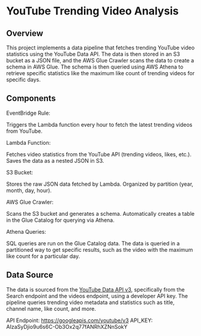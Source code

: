 # YouTube Trending Video Analysis

## Overview
This project implements a data pipeline that fetches trending YouTube video statistics using the YouTube Data API. The data is then stored in an S3 bucket as a JSON file, and the AWS Glue Crawler scans the data to create a schema in AWS Glue. The schema is then queried using AWS Athena to retrieve specific statistics like the maximum like count of trending videos for specific days.


## Components
EventBridge Rule:

Triggers the Lambda function every hour to fetch the latest trending videos from YouTube.


Lambda Function:

Fetches video statistics from the YouTube API (trending videos, likes, etc.).
Saves the data as a nested JSON in S3.


S3 Bucket:

Stores the raw JSON data fetched by Lambda.
Organized by partition (year, month, day, hour).


AWS Glue Crawler:

Scans the S3 bucket and generates a schema.
Automatically creates a table in the Glue Catalog for querying via Athena.


Athena Queries:

SQL queries are run on the Glue Catalog data.
The data is queried in a partitioned way to get specific results, such as the video with the maximum like count for a particular day.


##  Data Source
The data is sourced from the [YouTube Data API v3](https://googleapis.com/youtube/v3), specifically from the Search endpoint and the videos endpoint, using a developer API key. The pipeline queries trending video metadata and statistics such as title, channel name, like count, and more.

API Endpoint: https://googleapis.com/youtube/v3 
API_KEY: AIzaSyDjio9u6s6C-Ob3Ox2q77fANRhXZNnSokY










